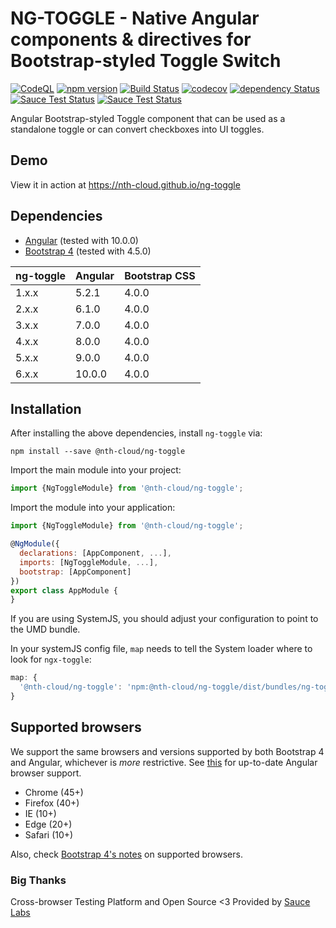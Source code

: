 # NG-TOGGLE - Native Angular components & directives for Bootstrap-styled Toggle Switch 

[![CodeQL](https://github.com/nth-cloud/ng-toggle/actions/workflows/codeql-analysis.yml/badge.svg)](https://github.com/nth-cloud/ng-toggle/actions/workflows/codeql-analysis.yml)
[![npm version](https://badge.fury.io/js/%40nth-cloud%2Fng-toggle.svg)](https://badge.fury.io/js/%40nth-cloud%2Fng-toggle)
[![Build Status](https://travis-ci.org/nth-cloud/ng-toggle.svg?branch=master)](https://travis-ci.org/nth-cloud/ng-toggle)
[![codecov](https://codecov.io/gh/nth-cloud/ng-toggle/branch/master/graph/badge.svg)](https://codecov.io/gh/nth-cloud/ng-toggle)
[![dependency Status](https://david-dm.org/nth-cloud/ng-toggle.svg?branch=master)](https://david-dm.org/nth-cloud/ng-toggle)
[![Sauce Test Status](https://saucelabs.com/buildstatus/trickeyone)](https://saucelabs.com/u/trickeyone)
[![Sauce Test Status](https://saucelabs.com/browser-matrix/trickeyone.svg)](https://saucelabs.com/u/trickeyone)

Angular Bootstrap-styled Toggle component that can be used as a standalone toggle or can convert checkboxes into UI toggles.

## Demo

View it in action at https://nth-cloud.github.io/ng-toggle

## Dependencies
* [Angular](https://angular.io) (tested with 10.0.0)
* [Bootstrap 4](https://www.getbootstrap.com) (tested with 4.5.0)

| ng-toggle | Angular | Bootstrap CSS |
| --------- | ------- | ------------- |
| 1.x.x     | 5.2.1   | 4.0.0         |
| 2.x.x     | 6.1.0   | 4.0.0         |
| 3.x.x     | 7.0.0   | 4.0.0         |
| 4.x.x     | 8.0.0   | 4.0.0         |
| 5.x.x     | 9.0.0   | 4.0.0         |
| 6.x.x     | 10.0.0  | 4.0.0         |

## Installation
After installing the above dependencies, install `ng-toggle` via:
```shell
npm install --save @nth-cloud/ng-toggle
```

Import the main module into your project:
```js
import {NgToggleModule} from '@nth-cloud/ng-toggle';
```

Import the module into your application:
```js
import {NgToggleModule} from '@nth-cloud/ng-toggle';

@NgModule({
  declarations: [AppComponent, ...],
  imports: [NgToggleModule, ...],
  bootstrap: [AppComponent]
})
export class AppModule {
}

```

If you are using SystemJS, you should adjust your configuration to point to the UMD bundle.

In your systemJS config file, `map` needs to tell the System loader where to look for `ngx-toggle`:
```js
map: {
  '@nth-cloud/ng-toggle': 'npm:@nth-cloud/ng-toggle/dist/bundles/ng-toggle.js',
}
```

## Supported browsers
We support the same browsers and versions supported by both Bootstrap 4 and Angular, whichever is _more_ restrictive.
See [this](https://github.com/angular/angular/blob/master/README.md) for up-to-date Angular browser support.

* Chrome (45+)
* Firefox (40+)
* IE (10+)
* Edge (20+)
* Safari (10+)

Also, check [Bootstrap 4's notes](https://getbootstrap.com/docs/4.0/getting-started/browsers-devices/#supported-browsers) on supported browsers.

### Big Thanks

Cross-browser Testing Platform and Open Source <3 Provided by [Sauce Labs](https://saucelabs.com)
